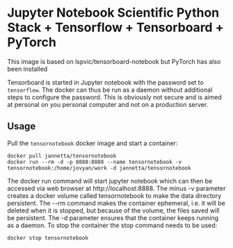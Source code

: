 # Jupyter Notebook Scientific Python Stack + Tensorflow + Tensorboard + PyTorch

This image is based on lspvic/tensorboard-notebook but PyTorch has also been installed

Tensorboard is started in Jupyter notebook with the password set to `tensorflow`. The docker can thus be run as a daemon without additional steps to configure the password. This is obviously not secure and is aimed at personal on you personal computer and not on a production server.

Usage
---
Pull the `tensornotebook` docker image and start a container:

```
docker pull jannetta/tensornotebook
docker run --rm -d -p 8888:8888 --name tensornotebook -v tensornotebook:/home/jovyan/work -d jannetta/tensornotebook
```

The docker run command will start jupyter notebook which can then be accessed via web browser at http://localhost:8888. The minus -v parameter creates a docker volume called tensornotebook to make the data directory persistent. The --rm command makes the container ephemeral, i.e. it will be deleted when it is stopped, but because of the volume, the files saved will be persistent. The -d parameter ensures that the container keeps running as a daemon. To stop the container the stop command needs to be used:

```
docker stop tensornotebook
```
